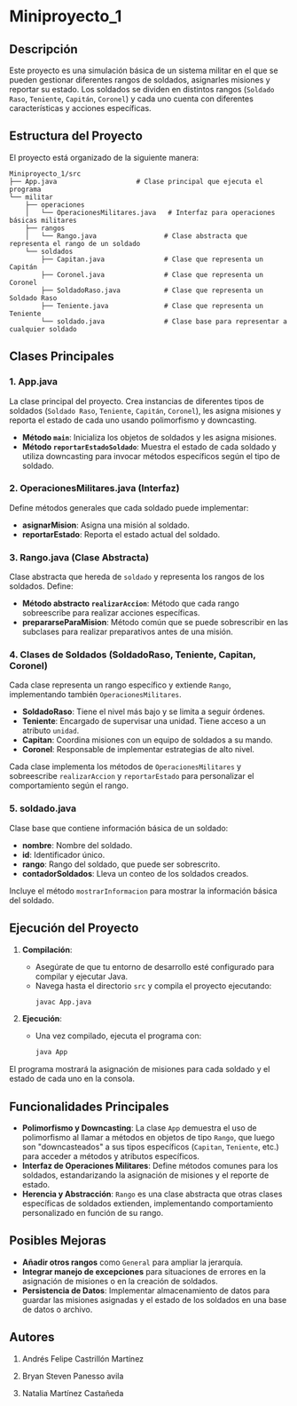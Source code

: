 
# Miniproyecto_1

## Descripción

Este proyecto es una simulación básica de un sistema militar en el que se pueden gestionar diferentes rangos de soldados, asignarles misiones y reportar su estado. Los soldados se dividen en distintos rangos (`Soldado Raso`, `Teniente`, `Capitán`, `Coronel`) y cada uno cuenta con diferentes características y acciones específicas.

## Estructura del Proyecto

El proyecto está organizado de la siguiente manera:

```
Miniproyecto_1/src
├── App.java                    # Clase principal que ejecuta el programa
└── militar
    ├── operaciones
    │   └── OperacionesMilitares.java   # Interfaz para operaciones básicas militares
    ├── rangos
    │   └── Rango.java                 # Clase abstracta que representa el rango de un soldado
    └── soldados
        ├── Capitan.java               # Clase que representa un Capitán
        ├── Coronel.java               # Clase que representa un Coronel
        ├── SoldadoRaso.java           # Clase que representa un Soldado Raso
        ├── Teniente.java              # Clase que representa un Teniente
        └── soldado.java               # Clase base para representar a cualquier soldado
```

## Clases Principales

### 1. App.java

La clase principal del proyecto. Crea instancias de diferentes tipos de soldados (`Soldado Raso`, `Teniente`, `Capitán`, `Coronel`), les asigna misiones y reporta el estado de cada uno usando polimorfismo y downcasting.

- **Método `main`**: Inicializa los objetos de soldados y les asigna misiones.
- **Método `reportarEstadoSoldado`**: Muestra el estado de cada soldado y utiliza downcasting para invocar métodos específicos según el tipo de soldado.

### 2. OperacionesMilitares.java (Interfaz)

Define métodos generales que cada soldado puede implementar:
- **asignarMision**: Asigna una misión al soldado.
- **reportarEstado**: Reporta el estado actual del soldado.

### 3. Rango.java (Clase Abstracta)

Clase abstracta que hereda de `soldado` y representa los rangos de los soldados. Define:
- **Método abstracto `realizarAccion`**: Método que cada rango sobreescribe para realizar acciones específicas.
- **prepararseParaMision**: Método común que se puede sobrescribir en las subclases para realizar preparativos antes de una misión.

### 4. Clases de Soldados (SoldadoRaso, Teniente, Capitan, Coronel)

Cada clase representa un rango específico y extiende `Rango`, implementando también `OperacionesMilitares`.

- **SoldadoRaso**: Tiene el nivel más bajo y se limita a seguir órdenes.
- **Teniente**: Encargado de supervisar una unidad. Tiene acceso a un atributo `unidad`.
- **Capitan**: Coordina misiones con un equipo de soldados a su mando.
- **Coronel**: Responsable de implementar estrategias de alto nivel.

Cada clase implementa los métodos de `OperacionesMilitares` y sobreescribe `realizarAccion` y `reportarEstado` para personalizar el comportamiento según el rango.

### 5. soldado.java

Clase base que contiene información básica de un soldado:
- **nombre**: Nombre del soldado.
- **id**: Identificador único.
- **rango**: Rango del soldado, que puede ser sobrescrito.
- **contadorSoldados**: Lleva un conteo de los soldados creados.

Incluye el método `mostrarInformacion` para mostrar la información básica del soldado.

## Ejecución del Proyecto

1. **Compilación**:
   - Asegúrate de que tu entorno de desarrollo esté configurado para compilar y ejecutar Java.
   - Navega hasta el directorio `src` y compila el proyecto ejecutando:
     ```bash
     javac App.java
     ```

2. **Ejecución**:
   - Una vez compilado, ejecuta el programa con:
     ```bash
     java App
     ```

El programa mostrará la asignación de misiones para cada soldado y el estado de cada uno en la consola.

## Funcionalidades Principales

- **Polimorfismo y Downcasting**: La clase `App` demuestra el uso de polimorfismo al llamar a métodos en objetos de tipo `Rango`, que luego son "downcasteados" a sus tipos específicos (`Capitan`, `Teniente`, etc.) para acceder a métodos y atributos específicos.
- **Interfaz de Operaciones Militares**: Define métodos comunes para los soldados, estandarizando la asignación de misiones y el reporte de estado.
- **Herencia y Abstracción**: `Rango` es una clase abstracta que otras clases específicas de soldados extienden, implementando comportamiento personalizado en función de su rango.

## Posibles Mejoras

- **Añadir otros rangos** como `General` para ampliar la jerarquía.
- **Integrar manejo de excepciones** para situaciones de errores en la asignación de misiones o en la creación de soldados.
- **Persistencia de Datos**: Implementar almacenamiento de datos para guardar las misiones asignadas y el estado de los soldados en una base de datos o archivo.

## Autores

 1.  Andrés Felipe Castrillón Martínez
    
2.  Bryan Steven Panesso avila
    
3.  Natalia Martínez Castañeda
